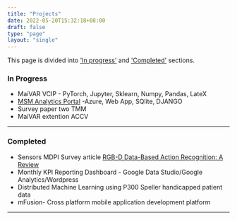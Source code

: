 ```yaml
---
title: "Projects"
date: 2022-05-20T15:32:18+08:00
draft: false
type: "page"
layout: "single"
---
```



This page is divided into ['In progress'](#in-progress) and ['Completed'](#completed) sections.  

### In Progress
* MaiVAR VCIP - PyTorch, Jupyter, Sklearn, Numpy, Pandas, LateX
* [MSM Analytics Portal](http://msmcloud.azurewebsites.net) -Azure, Web App, SQlite, DJANGO
* Survey paper two TMM
* MaiVAR extention  ACCV

***

### Completed
* Sensors MDPI Survey article [RGB-D Data-Based Action Recognition: A Review](https://www.mdpi.com/1424-8220/21/12/4246)
* Monthly KPI Reporting Dashboard - Google Data Studio/Google Analytics/Wordpress
* Distributed Machine Learning using P300 Speller handicapped patient data
* mFusion- Cross platform mobile application development platform

***